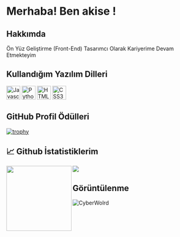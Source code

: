 # Merhaba! Ben akise !

## Hakkımda
Ön Yüz Geliştirme (Front-End) Tasarımcı Olarak Kariyerime Devam Etmekteyim

## Kullandığım Yazılım Dilleri
<p align="left">
<a href="https://developer.mozilla.org/en-US/docs/Web/JavaScript" target="_blank" rel="noreferrer"><img src="https://raw.githubusercontent.com/danielcranney/readme-generator/main/public/icons/skills/javascript-colored.svg" width="36" height="36" alt="Javascript" /></a>
<a href="https://www.python.org/" target="_blank" rel="noreferrer"><img src="https://raw.githubusercontent.com/danielcranney/readme-generator/main/public/icons/skills/python-colored.svg" width="36" height="36" alt="Python" /></a>
<a href="https://developer.mozilla.org/en-US/docs/Glossary/HTML5" target="_blank" rel="noreferrer"><img src="https://raw.githubusercontent.com/danielcranney/readme-generator/main/public/icons/skills/html5-colored.svg" width="36" height="36" alt="HTML5" /></a>
<a href="https://www.w3.org/TR/CSS/#css" target="_blank" rel="noreferrer"><img src="https://raw.githubusercontent.com/danielcranney/readme-generator/main/public/icons/skills/css3-colored.svg" width="36" height="36" alt="CSS3" /></a>
</p>


## GitHub Profil Ödülleri
[![trophy](https://github-profile-trophy.vercel.app/?username=akisedd&theme=onedark)](https://github.com/ryo-ma/github-profile-trophy)

## &#x1f4c8; Github İstatistiklerim
<img height="170" align="left" src="https://github-readme-stats.vercel.app/api?username=akisedd&count_private=true&include_all_commits=true&theme=dracula" />
 
<img src="https://github-readme-stats.vercel.app/api/top-langs/?username=akisedd&layout=compact&theme=dracula" />

## Görüntülenme
<p align="left"> <img src="https://komarev.com/ghpvc/?username=akisedd&label=Goruntuleme&color=red&style=for-the-badge" alt="CyberWolrd" /> </p>


